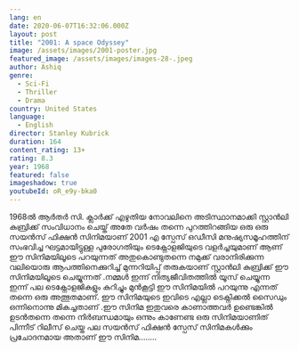 ```yaml
---
lang: en
date: 2020-06-07T16:32:06.000Z
layout: post
title: "2001: A space Odyssey"
image: /assets/images/2001-poster.jpg
featured_image: /assets/images/images-28-.jpeg
author: Ashiq
genre:
  - Sci-Fi
  - Thriller
  - Drama
country: United States
language:
  - English
director: Stanley Kubrick
duration: 164
content_rating: 13+
rating: 8.3
year: 1968
featured: false
imageshadow: true
youtubeId: oR_e9y-bka0
---
```

1968ൽ﻿ ആർതർ സി. ക്ലാർക്ക് എഴുതിയ നോവലിനെ അടിസ്ഥാനമാക്കി സ്റ്റാൻലി കുബ്രിക്ക് സംവിധാനം ചെയ്ത് അതേ വർഷം തന്നെ പുറത്തിറങ്ങിയ ഒരു ഒരു സയൻസ് ഫിക്ഷൻ സിനിമയാണ് 2001 എ സ്പേസ് ഒഡീസി മനുഷ്യസമൂഹത്തിന് സംഭവിച്ച ഘട്ടമായിട്ടുള്ള  പുരോഗതിയും ടെക്നോളജിയുടെ വളർച്ചയുമാണ് ആണ് ഈ സിനിമയിലൂടെ പറയുന്നത്   അതുകൊണ്ടുതന്നെ നമുക്ക് വരാനിരിക്കുന്ന  വലിയൊരു ആപത്തിനെക്കുറിച്ച് മുന്നറിയിപ്പ് തരുകയാണ് സ്റ്റാൻലി കുബ്രിക്ക് ഈ സിനിമയിലൂടെ ചെയ്യുന്നത് .നമ്മൾ ഇന്ന് നിത്യജീവിതത്തിൽ യൂസ് ചെയ്യുന്ന ഇന്ന് പല ടെക്നോളജികളും കുറിച്ചും മുൻകൂട്ടി ഈ സിനിമയിൽ പറയുന്നു എന്നത് തന്നെ ഒരു അത്ഭുതമാണ്. ഈ സിനിമയുടെ ഇവിടെ എല്ലാ ടെക്നിക്കൽ സൈഡും ഒന്നിനൊന്നു മികച്ചതാണ് .ഈ സിനിമ ഇതുവരെ കാണാത്തവർ ഉണ്ടെങ്കിൽ ഉടൻതന്നെ തന്നെ നിർബന്ധമായും ഒന്നും കാണേണ്ട ഒരു സിനിമയാണിത്
പിന്നീട് റിലീസ് ചെയ്ത  പല സയൻസ് ഫിക്ഷൻ സ്പേസ് സിനിമകൾക്കും  പ്രചോദനമായ അതാണ് ഈ സിനിമ........
